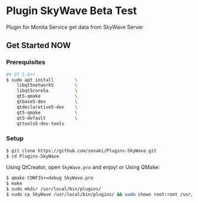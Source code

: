 # Plugin SkyWave Beta Test

Plugin for Monita Service get data from SkyWave Server

## **Get Started NOW**

### **Prerequisites**
```bash
## QT 5.6++
$ sudo apt install        \
    libqt5network5        \
    libqt5core5a          \
    qt5-qmake             \
    qtbase5-dev           \
    qtdeclarative5-dev    \
    qt5-qmake             \
    qt5-default           \
    qttools5-dev-tools
```

### **Setup**

```bash
$ git clone https://github.com/zenaki/Plugins-SkyWave.git
$ cd Plugins-SkyWave
```

Using QtCreator, open `SkyWave.pro` and enjoy!
or
Using QMake:
```bash
$ qmake CONFIG+=debug SkyWave.pro
$ make
$ sudo mkdir /usr/local/bin/plugins/
$ sudo cp SkyWave /usr/local/bin/plugins/ && sudo chown root:root /usr/local/bin/plugins/SkyWave
```
